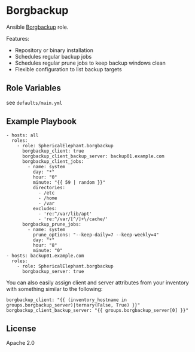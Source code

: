 Borgbackup
==========

Ansible [Borgbackup](https://borgbackup.readthedocs.io/en/stable/) role.

Features:
 * Repository or binary installation
 * Schedules regular backup jobs
 * Schedules regular prune jobs to keep backup windows clean
 * Flexible configuration to list backup targets

Role Variables
--------------

see `defaults/main.yml`

Example Playbook
----------------

    - hosts: all
      roles:
        - role: SphericalElephant.borgbackup
          borgbackup_client: true
          borgbackup_client_backup_server: backup01.example.com
          borgbackup_client_jobs:
            - name: system
              day: "*"
              hour: "0"
              minute: "{{ 59 | random }}"
              directories:
                - /etc
                - /home
                - /var
              excludes:
                - 're:^/var/lib/apt'
                - 're:^/var/[^/]+\/cache/'
          borgbackup_prune_jobs:
            - name: system
              prune_options: "--keep-daily=7 --keep-weekly=4"
              day: "*"
              hour: "8"
              minute: "0"
    - hosts: backup01.example.com
      roles:
        - role: SphericalElephant.borgbackup
          borgbackup_server: true
          
You can also easily assign client and server attributes from your inventory with something similar to the following:

    borgbackup_client: "{{ (inventory_hostname in groups.borgbackup_server)|ternary(False, True) }}"
    borgbackup_client_backup_server: "{{ groups.borgbackup_server[0] }}"

License
-------

Apache 2.0
